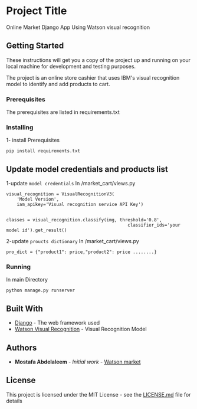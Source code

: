 # Project Title

Online Market Django App Using Watson visual recognition

## Getting Started

These instructions will get you a copy of the project up and running on your local machine for development and testing purposes.

The project is an online store cashier that uses IBM's visual recognition model to identify and add products to cart.

### Prerequisites

The prerequisites are listed in requirements.txt


### Installing

1- install Prerequisites


```
pip install requirements.txt
```


## Update model credentials and products list

1-update `model credentials`
    In /market_cart/views.py
```
visual_recognition = VisualRecognitionV3(
    'Model Version',
    iam_apikey='Visual recognition service API Key')
    
    
classes = visual_recognition.classify(img, threshold='0.8',
                                              classifier_ids='your model id').get_result()
```
2-update `proucts dictionary`
    In /market_cart/views.py
```
pro_dict = {"product1": price,"product2": price ........}

```

### Running 

In main Directory

```
python manage.py runserver
```


## Built With

* [Django](https://docs.djangoproject.com/en/3.0/) - The web framework used
* [Watson Visual Recognition](https://cloud.ibm.com/catalog/services/visual-recognition) - Visual Recognition Model


## Authors

* **Mostafa Abdelaleem** - *Initial work* - [Watson market](https://github.com/mostafa3m/WatsonMarket)

## License

This project is licensed under the MIT License - see the [LICENSE.md](LICENSE.md) file for details
